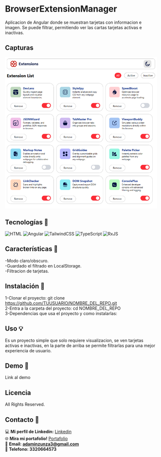 # BrowserExtensionManager
Aplicacion de Angular donde se muestran tarjetas con informacion e imagen. 
Se puede filtrar, permitiendo ver las cartas tarjetas activas e inactivas.

## Capturas
![BrowserExtensionManagerLight](src/assets/images/BrowserExtensionManagerLight.png)

## Tecnologías 🔎
![HTML](https://img.shields.io/badge/HTML-E34F26?style=for-the-badge&logo=html5&logoColor=white)
![Angular](https://img.shields.io/badge/Angular-DD0031?style=for-the-badge&logo=angular&logoColor=white)
![TailwindCSS](https://img.shields.io/badge/TailwindCSS-38B2AC?style=for-the-badge&logo=tailwind-css&logoColor=white)
![TypeScript](https://img.shields.io/badge/TypeScript-3178C6?style=for-the-badge&logo=typescript&logoColor=white)
![RxJS](https://img.shields.io/badge/RxJS-B7178C?style=for-the-badge&logo=reactivex&logoColor=white)

## Características 💎
-Modo claro/obscuro. <br>
-Guardado el filtrado en LocalStorage. <br>
-Filtracion de tarjetas. <br>

## Instalación 🔧
1-Clonar el proyecto: git clone https://github.com/TUUSUARIO/NOMBRE_DEL_REPO.git <br>
2-Entra a la carpeta del proyecto: cd NOMBRE_DEL_REPO <br>
3-Dependencias que usa el proyecto y como instalarlas: <br>

## Uso 💡
Es un proyecto simple que solo requiere visualizacion, se ven tarjetas activas e inactivas, 
en la parte de arriba se permite filtrarlas para una mejor experiencia de usuario.

## Demo 📌
Link al demo

## Licencia
All Rights Reserved.

## Contacto 🧭​
💻 **Mi perfil de Linkedin:** [Linkedin](https://www.linkedin.com/in/adam-samuel-inzunza-ramirez/)  
🌐 **Mira mi portafolio!** [Portafolio](https://cuandoyolabi.github.io/PortafolioFrontend/)  
📩 **Email: [adaminzunza3@gmail.com](mailto:adaminzunza3@gmail.com)** ​  
📱 **Telefono: 3320664573**
